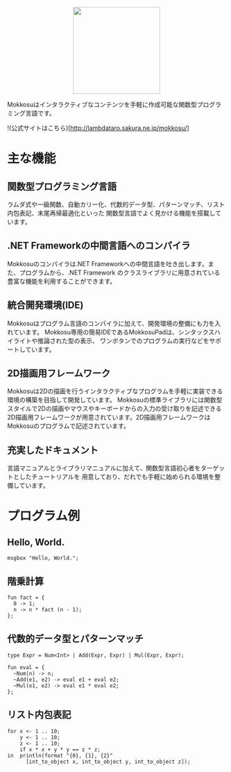 <p align="center">
<img width="200" height="200" src="https://raw.githubusercontent.com/lambdataro/Mokkosu/master/Logo/mokkosu.png"/>
</p>

Mokkosuはインタラクティブなコンテンツを手軽に作成可能な関数型プログラミング言語です。

!(公式サイトはこちら)[http://lambdataro.sakura.ne.jp/mokkosu/]

# 主な機能
## 関数型プログラミング言語
ラムダ式や一級関数、自動カリー化、代数的データ型、パターンマッチ、リスト内包表記、末尾再帰最適化といった
関数型言語でよく見かける機能を搭載しています。

## .NET Frameworkの中間言語へのコンパイラ
Mokkosuのコンパイラは.NET Frameworkへの中間言語を吐き出します。また、プログラムから、.NET Framework
のクラスライブラリに用意されている豊富な機能を利用することができます。

## 統合開発環境(IDE)
Mokkosuはプログラム言語のコンパイラに加えて、開発環境の整備にも力を入れています。
Mokkosu専用の簡易IDEであるMokkosuPadは、シンタックスハイライトや推論された型の表示、
ワンボタンでのプログラムの実行などをサポートしています。

## 2D描画用フレームワーク
Mokkosuは2Dの描画を行うインタラクティブなプログラムを手軽に実装できる環境の構築を目指して開発しています。
Mokkosuの標準ライブラリには関数型スタイルで2Dの描画やマウスやキーボードからの入力の受け取りを記述できる
2D描画用フレームワークが用意されています。2D描画用フレームワークはMokkosuのプログラムで記述されています。

## 充実したドキュメント
言語マニュアルとライブラリマニュアルに加えて、関数型言語初心者をターゲットとしたチュートリアルを
用意しており、だれでも手軽に始められる環境を整備しています。

# プログラム例
## Hello, World.
```
msgbox "Hello, World.";
```

## 階乗計算
```
fun fact = {
  0 -> 1;
  n -> n * fact (n - 1);
};
```

## 代数的データ型とパターンマッチ
```
type Expr = Num<Int> | Add(Expr, Expr) | Mul(Expr, Expr);

fun eval = {
  ~Num(n) -> n;
  ~Add(e1, e2) -> eval e1 + eval e2;
  ~Mul(e1, e2) -> eval e1 * eval e2;
};
```

## リスト内包表記
```
for x <- 1 .. 10;
    y <- 1 .. 10;
    z <- 1 .. 10;
    if x * x + y * y == z * z;
in  println(format "{0}, {1}, {2}"
      [int_to_object x, int_to_object y, int_to_object z]);
```
